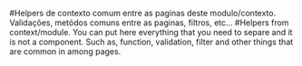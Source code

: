 #Helpers de contexto comum entre as paginas deste modulo/contexto. Validações, metódos comuns entre as paginas, filtros, etc...
#Helpers from context/module. You can put here everything that you need to separe and it is not a component. Such as, function, validation, filter and other things that are common in among pages.